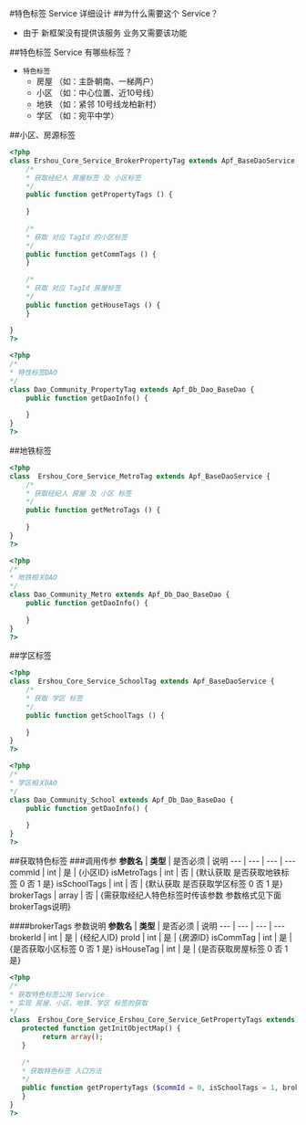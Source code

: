 #特色标签  Service 详细设计
##为什么需要这个 Service？
* 由于 新框架没有提供该服务 业务又需要该功能 

##特色标签 Service 有哪些标签？

* `特色标签`
    *  房屋 （如：主卧朝南、一梯两户）
    *  小区 （如：中心位置、近10号线）
    *  地铁 （如：紧邻 10号线龙柏新村）
    *  学区 （如：宛平中学）

##小区、房源标签

```php
<?php
class Ershou_Core_Service_BrokerPropertyTag extends Apf_BaseDaoService {
    /*
    * 获取经纪人 房屋标签 及 小区标签
    */
    public function getPropertyTags () {
        
    }
    
    /*
    * 获取 对应 TagId 的小区标签
    */
    public function getCommTags () {
    }
    
    /*
    * 获取 对应 TagId 房屋标签
    */
    public function getHouseTags () {
    }
    
}
?>

<?php
/*
* 特性标签DAO
*/
class Dao_Community_PropertyTag extends Apf_Db_Dao_BaseDao {
    public function getDaoInfo() {
        
    }
}
?>

```

##地铁标签
```php
<?php
class  Ershou_Core_Service_MetroTag extends Apf_BaseDaoService {
    /*
    * 获取经纪人 房屋 及 小区 标签
    */
    public function getMetroTags () {
        
    }
}
?>

<?php
/*
* 地铁相关DAO
*/
class Dao_Community_Metro extends Apf_Db_Dao_BaseDao {
    public function getDaoInfo() {
        
    }
}
?>

```

##学区标签
```php
<?php
class  Ershou_Core_Service_SchoolTag extends Apf_BaseDaoService {
    /*
    * 获取 学区 标签
    */
    public function getSchoolTags () {
        
    }
}
?>

<?php
/*
* 学区相关DAO
*/
class Dao_Community_School extends Apf_Db_Dao_BaseDao {
    public function getDaoInfo() {
        
    }
}
?>

```

##获取特色标签
###调用传参
**参数名** | **类型** | 是否必须 | 说明
--- | --- | --- | ---
commId | int | 是 | {小区ID}
isMetroTags | int | 否 | {默认获取 是否获取地铁标签 0 否 1 是}
isSchoolTags | int | 否 | {默认获取 是否获取学区标签 0 否 1 是}
brokerTags | array | 否 | {需获取经纪人特色标签时传该参数 参数格式见下面brokerTags说明}


####brokerTags 参数说明
**参数名** | **类型** | 是否必须 | 说明
--- | --- | --- | ---
brokerId | int | 是 | {经纪人ID}
proId | int | 是 | {房源ID}
isCommTag | int | 是 | {是否获取小区标签 0 否 1 是}
isHouseTag | int | 是 | {是否获取房屋标签 0 否 1 是}

```php
<?php
/*
* 获取特色标签公用 Service 
* 实现 房屋、小区、地铁、学区 标签的获取
*/
class  Ershou_Core_Service_Ershou_Core_Service_GetPropertyTags extends Apf_BaseDaoService {
   protected function getInitObjectMap() {
        return array();
   }
   
   /*
   * 获取特色标签 入口方法
   */
   public function getPropertyTags ($commId = 0, isSchoolTags = 1, brokerTags = array(), $isMetroTags = 1) {
   }
}
?>


```




